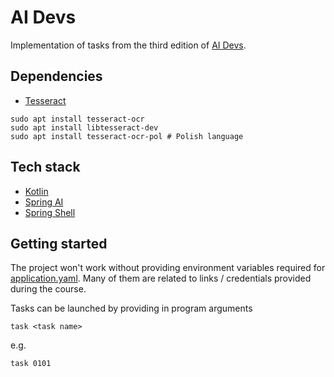 # AI Devs

Implementation of tasks from the third edition of [AI Devs](https://www.aidevs.pl/).

## Dependencies

- [Tesseract](https://tesseract-ocr.github.io/tessdoc/Installation.html)
```shell
sudo apt install tesseract-ocr
sudo apt install libtesseract-dev
sudo apt install tesseract-ocr-pol # Polish language
```

## Tech stack

- [Kotlin](https://kotlinlang.org/)
- [Spring AI](https://docs.spring.io/spring-ai/reference/index.html)
- [Spring Shell](https://docs.spring.io/spring-shell/reference/index.html)

## Getting started

The project won't work without providing environment variables required
for [application.yaml](./src/main/resources/application.yaml).
Many of them are related to links / credentials provided during the course.

Tasks can be launched by providing in program arguments

```
task <task name>
```

e.g.

```
task 0101
```
